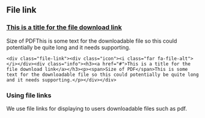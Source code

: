 ## File link

<div class="file-link"><div class="icon"><i class="far fa-file-alt"></i></div><div class="info"><h3><a href="#">This is a title for the file download link</a></h3><p><span>Size of PDF</span>This is some text for the downloadable file so this could potentially be quite long and it needs supporting.</p></div></div>

	<div class="file-link"><div class="icon"><i class="far fa-file-alt"></i></div><div class="info"><h3><a href="#">This is a title for the file download link</a></h3><p><span>Size of PDF</span>This is some text for the downloadable file so this could potentially be quite long and it needs supporting.</p></div></div>

### Using file links

We use file links for displaying to users downloadable files such as pdf.
